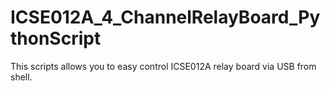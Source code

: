 # ICSE012A_4_ChannelRelayBoard_PythonScript
This scripts allows you to easy control ICSE012A relay board via USB from shell.
